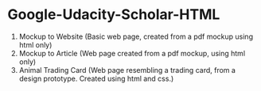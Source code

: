 # Google-Udacity-Scholar-HTML

1. Mockup to Website (Basic web page, created from a pdf mockup using html only)
2. Mockup to Article (Web page created from a pdf mockup, using html only)
3. Animal Trading Card (Web page resembling a trading card, from a design prototype. Created using html and css.)
